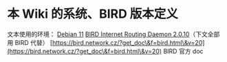 # 本 Wiki 的系统、BIRD 版本定义

文本使用的环境：
[Debian 11](https://zh.wikipedia.org/zh-cn/Debian)
[BIRD Internet Routing Daemon 2.0.10](https://en.wikipedia.org/wiki/Bird_Internet_routing_daemon)（下文全部用 BIRD 代替）
[https://bird.network.cz/?get_doc\&f=bird.html\&v=20](https://bird.network.cz/?get_doc\&f=bird.html\&v=20) BIRD 官方 doc
